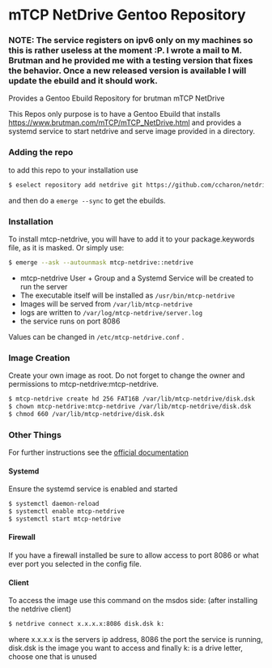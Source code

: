 # mTCP NetDrive Gentoo Repository

### NOTE: The service registers on ipv6 only on my machines so this is rather useless at the moment :P. I wrote a mail to M. Brutman and he provided me with a testing version that fixes the behavior. Once a new released version is available I will update the ebuild and it should work.

Provides a Gentoo Ebuild Repository for brutman mTCP NetDrive

This Repos only purpose is to have a Gentoo Ebuild that installs https://www.brutman.com/mTCP/mTCP_NetDrive.html and provides a systemd service to start netdrive and serve image provided in a directory. 


### Adding the repo

to add this repo to your installation use

```bash
$ eselect repository add netdrive git https://github.com/ccharon/netdrive.git
```

and then do a `emerge --sync` to get the ebuilds.

### Installation

To install mtcp-netdrive, you will have to add it to your package.keywords file, as it is masked. Or simply use:
```bash
$ emerge --ask --autounmask mtcp-netdrive::netdrive
```
 
- mtcp-netdrive User + Group and a Systemd Service will be created to run the server
- The executable itself will be installed as ```/usr/bin/mtcp-netdrive```
- Images will be served from ```/var/lib/mtcp-netdrive```
- logs are written to ```/var/log/mtcp-netdrive/server.log```
- the service runs on port 8086

Values can be changed in ```/etc/mtcp-netdrive.conf``` .

### Image Creation

Create your own image as root. Do not forget to change the owner and permissions to mtcp-netdrive:mtcp-netdrive.
```bash
$ mtcp-netdrive create hd 256 FAT16B /var/lib/mtcp-netdrive/disk.dsk
$ chown mtcp-netdrive:mtcp-netdrive /var/lib/mtcp-netdrive/disk.dsk
$ chmod 660 /var/lib/mtcp-netdrive/disk.dsk
```

### Other Things

For further instructions see the [official documentation](http://www.brutman.com/mTCP/Netdrive_documentation)

#### Systemd 

Ensure the systemd service is enabled and started
```bash
$ systemctl daemon-reload
$ systemctl enable mtcp-netdrive
$ systemctl start mtcp-netdrive
```

#### Firewall

If you have a firewall installed be sure to allow access to port 8086 or what ever port you selected in the config file.

#### Client

To access the image use this command on the msdos side: (after installing the netdrive client)
```bash
$ netdrive connect x.x.x.x:8086 disk.dsk k:
```
where x.x.x.x is the servers ip address, 8086 the port the service is running, disk.dsk is the image you want to access and finally k: is a drive letter, choose one that is unused
